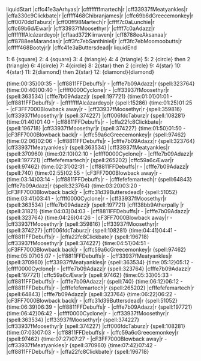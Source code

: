 liquidStart
|cffc41e3aArhyas|r |cffffffffmartech|r |cff33937fMeatyankles|r |cffa330c9Clickbate|r |cfffff468Chibranjames|r |cffc69b6dGreecemonkey|r |cff0070ddTaburz|r |cff00ff98Martech|r |cffff7c0aLunchie|r 
|cffc69b6dÆwar|r |cff33937fMoosethyr|r |cffff7c0aAdazz|r |cffffffffAlcázardeyo|r |cffaad372Kiirraven|r |cff8788eeAksanaa|r |cff8788eeMarandas|r |cff3fc7ebSanthiniel|r |cff3fc7ebMoomoobutts|r |cfffff468Bootyjr|r |cffc41e3aButtersdead|r 
liquidEnd

1: 6 {square}
2: 4 {square}
3: 4 {triangle}
4: 4 {triangle}
5: 2 {circle} then 2 {triangle}
6: 4{circle}
7: 4{circle}
8: 2{star} then 2 {circle}
9: 4{star}
10: 4{star}
11: 2{diamond} then 2{star}
12: {diamond}{diamond}

{time:00:35}00:35 - |cff8811FFDebuffs|r - |cfffe7b09Adazz|r {spell:323764}
{time:00:40}00:40 - |cffff0000Cyclone|r - |cff33937fMoosethyr|r {spell:363534}  |cfffe7b09Adazz|r {spell:197721}
{time:01:01}01:01 - |cff8811FFDebuffs|r - |cffffffffAlcázardeyo|r {spell:15286}
{time:01:25}01:25 - |cF3FF7000Blowback away|r - |cff33937fMoosethyr|r {spell:359816}  |cff33937fMoosethyr|r {spell:374227}  |cff006fdcTaburz|r {spell:108281}
{time:01:40}01:40 - |cff8811FFDebuffs|r - |cffa22fc8Clickbate|r {spell:196718}   |cff33937fMoosethyr|r {spell:374227}
{time:01:50}01:50 - |cF3FF7000Blowback back|r -  |cffc59a6cGreecemonkey|r {spell:97462}
{time:02:06}02:06 - |cff8811FFDebuffs|r - |cfffe7b09Adazz|r {spell:323764}  |cff33937fMeatyankles|r {spell:363534}  |cff33937fMeatyankles|r {spell:370960}
{time:02:10}02:10 - |cffff0000Cyclone|r - |cfffe7b09Adazz|r {spell:197721}  |cfffefefemartech|r {spell:265202}  |cffc59a6cÆwar|r {spell:97462}
{time:02:31}02:31 - |cff8811FFDebuffs|r - |cfffe7b09Adazz|r {spell:740}
{time:02:55}02:55 - |cF3FF7000Blowback away|r -   
{time:03:14}03:14 - |cff8811FFDebuffs|r - |cfffefefemartech|r {spell:64843}  |cfffe7b09Adazz|r {spell:323764}
{time:03:20}03:20 - |cF3FF7000Blowback back|r - |cffc31d39Buttersdead|r {spell:51052}
{time:03:41}03:41 - |cffff0000Cyclone|r - |cff33937fMoosethyr|r {spell:363534}  |cfffe7b09Adazz|r {spell:197721}  |cfff38bb9Atherpally |r {spell:31821}
{time:04:03}04:03 - |cff8811FFDebuffs|r - |cfffe7b09Adazz|r {spell:323764}
{time:04:26}04:26 - |cF3FF7000Blowback away|r - |cff33937fMoosethyr|r {spell:359816}  |cff33937fMoosethyr|r {spell:374227}  |cff006fdcTaburz|r {spell:108281}
{time:04:41}04:41 - |cff8811FFDebuffs|r - |cffa22fc8Clickbate|r {spell:196718}      |cff33937fMoosethyr|r {spell:374227}
{time:04:51}04:51 - |cF3FF7000Blowback back|r -  |cffc59a6cGreecemonkey|r {spell:97462} 
{time:05:07}05:07 - |cff8811FFDebuffs|r - |cff33937fMeatyankles|r {spell:370960}  |cff33937fMeatyankles|r {spell:363534} 
{time:05:12}05:12 - |cffff0000Cyclone|r - |cfffe7b09Adazz|r {spell:323764}  |cfffe7b09Adazz|r {spell:197721}  |cffc59a6cÆwar|r {spell:97462}
{time:05:33}05:33 - |cff8811FFDebuffs|r - |cfffe7b09Adazz|r {spell:740}
{time:06:12}06:12 - |cff8811FFDebuffs|r - |cfffefefemartech|r {spell:265202}  |cfffefefemartech|r {spell:64843}  |cfffe7b09Adazz|r {spell:323764}
{time:06:22}06:22 - |cF3FF7000Blowback back|r - |cffc31d39Buttersdead|r {spell:51052}
{time:06:39}06:39 - |cff8811FFDebuffs|r - |cfffe7b09Adazz|r {spell:197721}
{time:06:42}06:42 - |cffff0000Cyclone|r - |cff33937fMoosethyr|r {spell:363534}  |cff33937fMoosethyr|r {spell:374227}  |cff33937fMoosethyr|r {spell:374227}  |cff006fdcTaburz|r {spell:108281}
{time:07:03}07:03 - |cff8811FFDebuffs|r - |cffc59a6cGreecemonkey|r {spell:97462}
{time:07:27}07:27 - |cF3FF7000Blowback away|r - |cff33937fMeatyankles|r {spell:370960}
{time:07:42}07:42 - |cff8811FFDebuffs|r -   |cffa22fc8Clickbate|r {spell:196718}